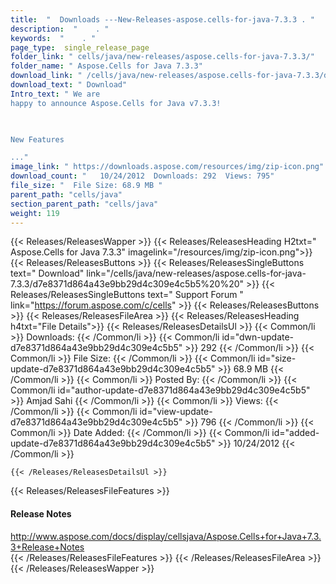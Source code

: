 ```yaml
---
title:  "  Downloads ---New-Releases-aspose.cells-for-java-7.3.3 . " 
description:  "    . " 
keywords:  "    . " 
page_type:  single_release_page
folder_link: " cells/java/new-releases/aspose.cells-for-java-7.3.3/"
folder_name: " Aspose.Cells for Java 7.3.3"
download_link: " /cells/java/new-releases/aspose.cells-for-java-7.3.3/d7e8371d864a43e9bb29d4c309e4c5b5"
download_text: " Download"
Intro_text: " We are
happy to announce Aspose.Cells for Java v7.3.3!

 

New Features

..."
image_link: " https://downloads.aspose.com/resources/img/zip-icon.png"
download_count: "   10/24/2012  Downloads: 292  Views: 795"
file_size: "  File Size: 68.9 MB "
parent_path: "cells/java"
section_parent_path: "cells/java"
weight: 119 
---
```


{{< Releases/ReleasesWapper >}}
  {{< Releases/ReleasesHeading H2txt=" Aspose.Cells for Java 7.3.3" imagelink="/resources/img/zip-icon.png">}}
  {{< Releases/ReleasesButtons >}}
    {{< Releases/ReleasesSingleButtons text=" Download" link="/cells/java/new-releases/aspose.cells-for-java-7.3.3/d7e8371d864a43e9bb29d4c309e4c5b5%20%20" >}}
    {{< Releases/ReleasesSingleButtons text=" Support Forum " link="https://forum.aspose.com/c/cells" >}}
  {{< Releases/ReleasesButtons >}}
  {{< Releases/ReleasesFileArea >}}
    {{< Releases/ReleasesHeading h4txt="File Details">}}
    {{< Releases/ReleasesDetailsUl >}}
            {{< Common/li  >}} Downloads: {{< /Common/li >}} 
      {{< Common/li id="dwn-update-d7e8371d864a43e9bb29d4c309e4c5b5" >}} 292 {{< /Common/li >}} 
      {{< Common/li  >}} File Size: {{< /Common/li >}} 
      {{< Common/li id="size-update-d7e8371d864a43e9bb29d4c309e4c5b5" >}} 68.9 MB {{< /Common/li >}} 
      {{< Common/li  >}} Posted By: {{< /Common/li >}} 
      {{< Common/li id="author-update-d7e8371d864a43e9bb29d4c309e4c5b5" >}} Amjad Sahi {{< /Common/li >}} 
      {{< Common/li  >}} Views: {{< /Common/li >}} 
      {{< Common/li id="view-update-d7e8371d864a43e9bb29d4c309e4c5b5" >}} 796 {{< /Common/li >}} 
      {{< Common/li  >}} Date Added: {{< /Common/li >}} 
      {{< Common/li id="added-update-d7e8371d864a43e9bb29d4c309e4c5b5" >}} 10/24/2012 {{< /Common/li >}} 

    {{< /Releases/ReleasesDetailsUl >}}

  {{< Releases/ReleasesFileFeatures >}}
      <h4>Release Notes</h4><div><a href="http://www.aspose.com/docs/display/cellsjava/Aspose.Cells+for+Java+7.3.3+Release+Notes">http://www.aspose.com/docs/display/cellsjava/Aspose.Cells+for+Java+7.3.3+Release+Notes</a></div>
  {{< /Releases/ReleasesFileFeatures >}}
 {{< /Releases/ReleasesFileArea >}}
{{< /Releases/ReleasesWapper >}}


